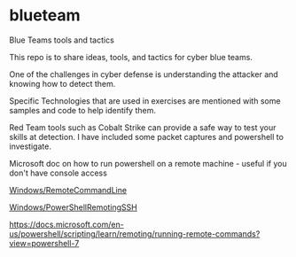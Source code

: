 # blueteam
Blue Teams tools and tactics


This repo is to share ideas, tools, and tactics for cyber blue teams.  

One of the challenges in cyber defense is understanding the attacker and knowing how to detect them.

Specific Technologies that are used in exercises are mentioned with some samples and code to help identify them.

Red Team tools such as Cobalt Strike can provide a safe way to test your skills at detection.  I have included some packet captures and powershell to investigate.

Microsoft doc on how to run powershell on a remote machine - useful if you don't have console access

  [Windows/RemoteCommandLine](Windows/RemoteCommandLine)  

  [Windows/PowerShellRemotingSSH](Windows/PowerShellRemotingSSH)
  
  https://docs.microsoft.com/en-us/powershell/scripting/learn/remoting/running-remote-commands?view=powershell-7
  
  
